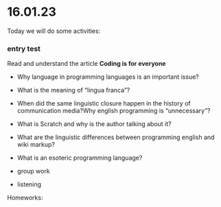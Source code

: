 # 16.01.23

Today we will do some activities:

### entry test

Read and understand the article **Coding is for everyone**

* Why language in programming languages is an important issue?
* What is the meaning of “lingua franca”?
* When did the same linguistic closure happen in the history of communication media?Why english programming is “unnecessary”?
* What is Scratch and why is the author talking about it?
* What are the linguistic differences between programming english and wiki markup?
* What is an esoteric programming language?


* group work

* listening

Homeworks:
